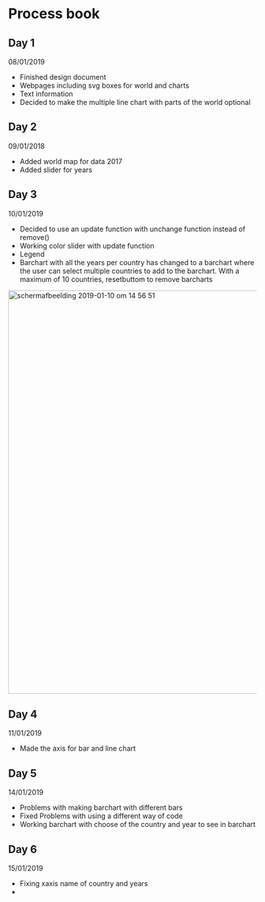 # Process book

## Day 1

08/01/2019

* Finished design document
* Webpages including svg boxes for world and charts
* Text information
* Decided to make the multiple line chart with parts of the world optional

## Day 2

09/01/2018

* Added world map for data 2017
* Added slider for years

## Day 3

10/01/2019

* Decided to use an update function with unchange function instead of remove()
* Working color slider with update function
* Legend
* Barchart with all the years per country has changed to a barchart where the user can select multiple countries to add to the barchart. With a maximum of 10 countries, resetbuttom to remove barcharts

<img width="818" alt="schermafbeelding 2019-01-10 om 14 56 51" src="https://user-images.githubusercontent.com/43987983/50972921-062b9b00-14e8-11e9-8bc7-c01dd609f5b1.png">

## Day 4

11/01/2019

* Made the axis for bar and line chart

## Day 5

14/01/2019

* Problems with making barchart with different bars
* Fixed Problems with using a different way of code
* Working barchart with choose of the country and year to see in barchart

## Day 6

15/01/2019

* Fixing xaxis name of country and years
* 

